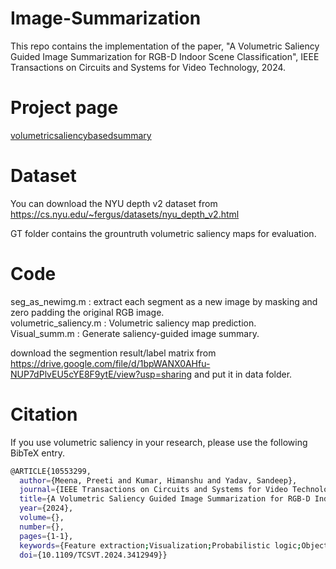 # Image-Summarization
This repo contains the implementation of the paper, "A Volumetric Saliency Guided Image Summarization for RGB-D Indoor Scene Classification", IEEE Transactions on Circuits and Systems for Video Technology, 2024.


# Project page
[volumetricsaliencybasedsummary](https://sites.google.com/iitj.ac.in/volumetricsaliencybasedsummary?usp=sharing)

# Dataset
 You can download the NYU depth v2 dataset from https://cs.nyu.edu/~fergus/datasets/nyu_depth_v2.html
 
 GT folder contains the grountruth volumetric saliency maps for evaluation.

# Code
seg_as_newimg.m : extract each segment as a new image by masking and zero padding the original RGB image.\
volumetric_saliency.m : Volumetric saliency map prediction.\
Visual_summ.m : Generate saliency-guided image summary.

download the segmention result/label matrix from https://drive.google.com/file/d/1bpWANX0AHfu-NUP7dPlvEU5cYE8F9ytE/view?usp=sharing and put it in data folder.

# Citation
If you use volumetric saliency in your research, please use the following BibTeX entry.

```bash
@ARTICLE{10553299,
  author={Meena, Preeti and Kumar, Himanshu and Yadav, Sandeep},
  journal={IEEE Transactions on Circuits and Systems for Video Technology}, 
  title={A Volumetric Saliency Guided Image Summarization for RGB-D Indoor Scene Classification}, 
  year={2024},
  volume={},
  number={},
  pages={1-1},
  keywords={Feature extraction;Visualization;Probabilistic logic;Object detection;Image color analysis;Circuits and systems;Three-dimensional displays;Image Summarization;RGB-D image;Volumetric saliency;Saliency},
  doi={10.1109/TCSVT.2024.3412949}}

